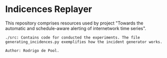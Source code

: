 # Indicences Replayer

This repository comprises resources used by project "Towards the automatic and schedule-aware alerting of internetwork time series".

    ./src: Contains code for conducted the experiments. The file generating_incidences.py exemplifies how the incident generator works.
    
    Author: Rodrigo de Pool.

